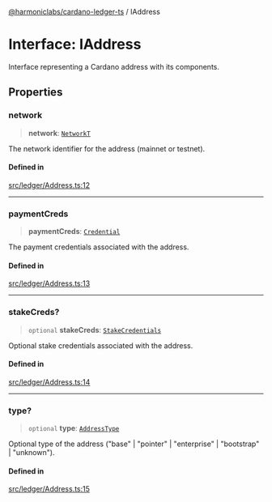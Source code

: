 [@harmoniclabs/cardano-ledger-ts](../globals.md) / IAddress

# Interface: IAddress

Interface representing a Cardano address with its components.

## Properties

### network

> **network**: [`NetworkT`](../type-aliases/NetworkT.md)

The network identifier for the address (mainnet or testnet).

#### Defined in

[src/ledger/Address.ts:12](https://github.com/HarmonicLabs/cardano-ledger-ts/blob/94dd590ffe94133126b0d8d49920fc7b002e1975/src/ledger/Address.ts#L12)

***

### paymentCreds

> **paymentCreds**: [`Credential`](../classes/Credential.md)

The payment credentials associated with the address.

#### Defined in

[src/ledger/Address.ts:13](https://github.com/HarmonicLabs/cardano-ledger-ts/blob/94dd590ffe94133126b0d8d49920fc7b002e1975/src/ledger/Address.ts#L13)

***

### stakeCreds?

> `optional` **stakeCreds**: [`StakeCredentials`](../classes/StakeCredentials.md)

Optional stake credentials associated with the address.

#### Defined in

[src/ledger/Address.ts:14](https://github.com/HarmonicLabs/cardano-ledger-ts/blob/94dd590ffe94133126b0d8d49920fc7b002e1975/src/ledger/Address.ts#L14)

***

### type?

> `optional` **type**: [`AddressType`](../type-aliases/AddressType.md)

Optional type of the address ("base" | "pointer" | "enterprise" | "bootstrap" | "unknown").

#### Defined in

[src/ledger/Address.ts:15](https://github.com/HarmonicLabs/cardano-ledger-ts/blob/94dd590ffe94133126b0d8d49920fc7b002e1975/src/ledger/Address.ts#L15) 